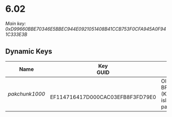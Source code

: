 # 6.02

###### *Main key: 0xD99660BBE70346E5BBEC944E0921051408B41CCB753F0CFA945A0F941C333E3B*

## Dynamic Keys

| Name           | Key<br/>GUID                          | Notes |
|----------------|---------------------------------------|-|
| *pakchunk1000* | <br/>EF114716417D000CAC03EFB8F3FD79E0 | Old Onesie skin and BP_IslandServerOnly (Kevin the cube island's movement path/event flags) |
